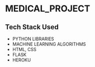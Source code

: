 # MEDICAL_PROJECT
## Tech Stack Used
- PYTHON LIBRARIES
- MACHINE LEARNING ALGORITHMS
- HTML, CSS
- FLASK
- HEROKU
  
